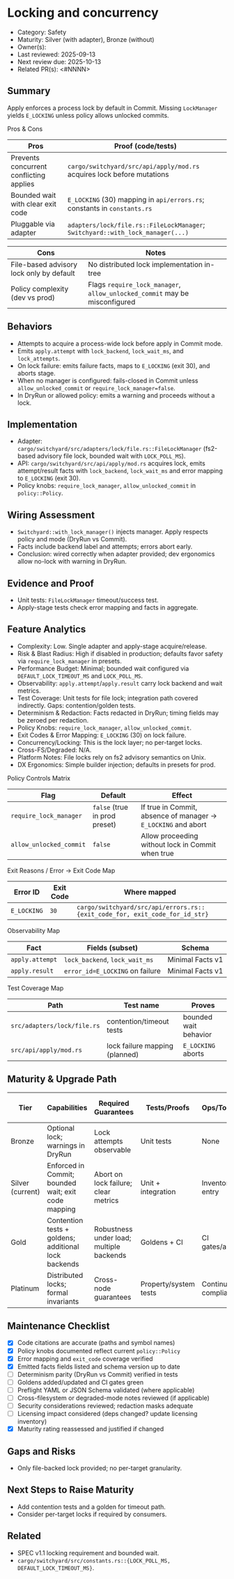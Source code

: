 # Locking and concurrency

- Category: Safety
- Maturity: Silver (with adapter), Bronze (without)
- Owner(s): <owner>
- Last reviewed: 2025-09-13
- Next review due: 2025-10-13
- Related PR(s): <#NNNN>

## Summary

Apply enforces a process lock by default in Commit. Missing `LockManager` yields `E_LOCKING` unless policy allows unlocked commits.

Pros & Cons

| Pros | Proof (code/tests) |
| --- | --- |
| Prevents concurrent conflicting applies | `cargo/switchyard/src/api/apply/mod.rs` acquires lock before mutations |
| Bounded wait with clear exit code | `E_LOCKING` (30) mapping in `api/errors.rs`; constants in `constants.rs` |
| Pluggable via adapter | `adapters/lock/file.rs::FileLockManager`; `Switchyard::with_lock_manager(...)` |

| Cons | Notes |
| --- | --- |
| File-based advisory lock only by default | No distributed lock implementation in-tree |
| Policy complexity (dev vs prod) | Flags `require_lock_manager`, `allow_unlocked_commit` may be misconfigured |

## Behaviors

- Attempts to acquire a process-wide lock before apply in Commit mode.
- Emits `apply.attempt` with `lock_backend`, `lock_wait_ms`, and `lock_attempts`.
- On lock failure: emits failure facts, maps to `E_LOCKING` (exit 30), and aborts stage.
- When no manager is configured: fails-closed in Commit unless `allow_unlocked_commit` or `require_lock_manager=false`.
- In DryRun or allowed policy: emits a warning and proceeds without a lock.

## Implementation

- Adapter: `cargo/switchyard/src/adapters/lock/file.rs::FileLockManager` (fs2-based advisory file lock, bounded wait with `LOCK_POLL_MS`).
- API: `cargo/switchyard/src/api/apply/mod.rs` acquires lock, emits attempt/result facts with `lock_backend`, `lock_wait_ms` and error mapping to `E_LOCKING` (exit 30).
- Policy knobs: `require_lock_manager`, `allow_unlocked_commit` in `policy::Policy`.

## Wiring Assessment

- `Switchyard::with_lock_manager()` injects manager. Apply respects policy and mode (DryRun vs Commit).
- Facts include backend label and attempts; errors abort early.
- Conclusion: wired correctly when adapter provided; dev ergonomics allow no-lock with warning in DryRun.

## Evidence and Proof

- Unit tests: `FileLockManager` timeout/success test.
- Apply-stage tests check error mapping and facts in aggregate.

## Feature Analytics

- Complexity: Low. Single adapter and apply-stage acquire/release.
- Risk & Blast Radius: High if disabled in production; defaults favor safety via `require_lock_manager` in presets.
- Performance Budget: Minimal; bounded wait configured via `DEFAULT_LOCK_TIMEOUT_MS` and `LOCK_POLL_MS`.
- Observability: `apply.attempt`/`apply.result` carry lock backend and wait metrics.
- Test Coverage: Unit tests for file lock; integration path covered indirectly. Gaps: contention/golden tests.
- Determinism & Redaction: Facts redacted in DryRun; timing fields may be zeroed per redaction.
- Policy Knobs: `require_lock_manager`, `allow_unlocked_commit`.
- Exit Codes & Error Mapping: `E_LOCKING` (30) on lock failure.
- Concurrency/Locking: This is the lock layer; no per-target locks.
- Cross-FS/Degraded: N/A.
- Platform Notes: File locks rely on fs2 advisory semantics on Unix.
- DX Ergonomics: Simple builder injection; defaults in presets for prod.

Policy Controls Matrix

| Flag | Default | Effect |
| --- | --- | --- |
| `require_lock_manager` | `false` (true in prod preset) | If true in Commit, absence of manager → `E_LOCKING` and abort |
| `allow_unlocked_commit` | `false` | Allow proceeding without lock in Commit when true |

Exit Reasons / Error → Exit Code Map

| Error ID | Exit Code | Where mapped |
| --- | --- | --- |
| `E_LOCKING` | `30` | `cargo/switchyard/src/api/errors.rs::{exit_code_for, exit_code_for_id_str}` |

Observability Map

| Fact | Fields (subset) | Schema |
| --- | --- | --- |
| `apply.attempt` | `lock_backend`, `lock_wait_ms` | Minimal Facts v1 |
| `apply.result` | `error_id=E_LOCKING` on failure | Minimal Facts v1 |

Test Coverage Map

| Path | Test name | Proves |
| --- | --- | --- |
| `src/adapters/lock/file.rs` | contention/timeout tests | bounded wait behavior |
| `src/api/apply/mod.rs` | lock failure mapping (planned) | `E_LOCKING` aborts |

## Maturity & Upgrade Path

| Tier | Capabilities | Required Guarantees | Tests/Proofs | Ops/Tooling | Relationship to Previous Tier |
| --- | --- | --- | --- | --- | --- |
| Bronze | Optional lock; warnings in DryRun | Lock attempts observable | Unit tests | None | Additive |
| Silver (current) | Enforced in Commit; bounded wait; exit code mapping | Abort on lock failure; clear metrics | Unit + integration | Inventory entry | Additive |
| Gold | Contention tests + goldens; additional lock backends | Robustness under load; multiple backends | Goldens + CI | CI gates/alerts | Additive |
| Platinum | Distributed locks; formal invariants | Cross-node guarantees | Property/system tests | Continuous compliance | Additive |

## Maintenance Checklist

- [x] Code citations are accurate (paths and symbol names)
- [x] Policy knobs documented reflect current `policy::Policy`
- [x] Error mapping and `exit_code` coverage verified
- [x] Emitted facts fields listed and schema version up to date
- [ ] Determinism parity (DryRun vs Commit) verified in tests
- [ ] Goldens added/updated and CI gates green
- [ ] Preflight YAML or JSON Schema validated (where applicable)
- [ ] Cross-filesystem or degraded-mode notes reviewed (if applicable)
- [ ] Security considerations reviewed; redaction masks adequate
- [ ] Licensing impact considered (deps changed? update licensing inventory)
- [x] Maturity rating reassessed and justified if changed

## Gaps and Risks

- Only file-backed lock provided; no per-target granularity.

## Next Steps to Raise Maturity

- Add contention tests and a golden for timeout path.
- Consider per-target locks if required by consumers.

## Related

- SPEC v1.1 locking requirement and bounded wait.
- `cargo/switchyard/src/constants.rs::{LOCK_POLL_MS, DEFAULT_LOCK_TIMEOUT_MS}`.
